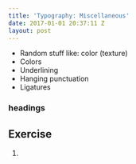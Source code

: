 ```yaml
---
title: 'Typography: Miscellaneous'
date: 2017-01-01 20:37:11 Z
layout: post
---
```


* Random stuff like: color (texture)
* Colors
* Underlining
* Hanging punctuation
* Ligatures

### headings

<!--more-->
## Exercise
1.

